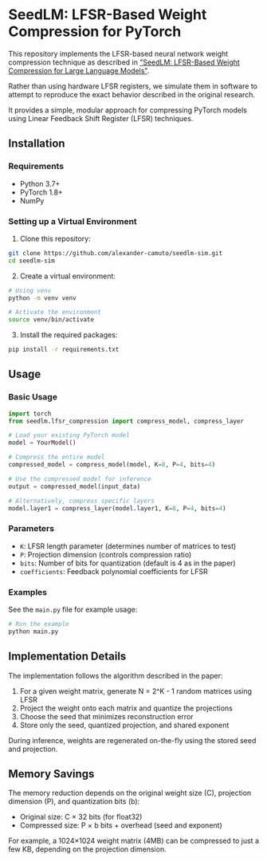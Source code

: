 # SeedLM: LFSR-Based Weight Compression for PyTorch

This repository implements the LFSR-based neural network weight compression technique as described in ["SeedLM: LFSR-Based Weight Compression for Large Language Models"](https://arxiv.org/pdf/2410.10714).

Rather than using hardware LFSR registers, we simulate them in software to attempt to reproduce the exact behavior described in the original research.

It provides a simple, modular approach for compressing PyTorch models using Linear Feedback Shift Register (LFSR) techniques.

## Installation

### Requirements

- Python 3.7+
- PyTorch 1.8+
- NumPy

### Setting up a Virtual Environment

1. Clone this repository:
```bash
git clone https://github.com/alexander-camuto/seedlm-sim.git
cd seedlm-sim
```

2. Create a virtual environment:
```bash
# Using venv
python -m venv venv

# Activate the environment
source venv/bin/activate
```

3. Install the required packages:
```bash
pip install -r requirements.txt
```

## Usage

### Basic Usage

```python
import torch
from seedlm.lfsr_compression import compress_model, compress_layer

# Load your existing PyTorch model
model = YourModel()

# Compress the entire model
compressed_model = compress_model(model, K=8, P=4, bits=4)

# Use the compressed model for inference
output = compressed_model(input_data)

# Alternatively, compress specific layers
model.layer1 = compress_layer(model.layer1, K=8, P=4, bits=4)
```

### Parameters

- `K`: LFSR length parameter (determines number of matrices to test)
- `P`: Projection dimension (controls compression ratio)
- `bits`: Number of bits for quantization (default is 4 as in the paper)
- `coefficients`: Feedback polynomial coefficients for LFSR

### Examples

See the `main.py` file for example usage:

```bash
# Run the example
python main.py
```

## Implementation Details

The implementation follows the algorithm described in the paper:

1. For a given weight matrix, generate N = 2^K - 1 random matrices using LFSR
2. Project the weight onto each matrix and quantize the projections
3. Choose the seed that minimizes reconstruction error
4. Store only the seed, quantized projection, and shared exponent

During inference, weights are regenerated on-the-fly using the stored seed and projection.

## Memory Savings

The memory reduction depends on the original weight size (C), projection dimension (P), and quantization bits (b):

- Original size: C × 32 bits (for float32)
- Compressed size: P × b bits + overhead (seed and exponent)

For example, a 1024×1024 weight matrix (4MB) can be compressed to just a few KB, depending on the projection dimension.



